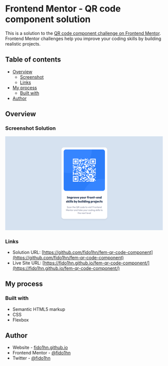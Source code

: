 # Frontend Mentor - QR code component solution

This is a solution to the [QR code component challenge on Frontend Mentor](https://www.frontendmentor.io/challenges/qr-code-component-iux_sIO_H). Frontend Mentor challenges help you improve your coding skills by building realistic projects. 

## Table of contents

- [Overview](#overview)
  - [Screenshot](#screenshot)
  - [Links](#links)
- [My process](#my-process)
  - [Built with](#built-with)
- [Author](#author)

## Overview

### Screenshot Solution

![](./screenshot.png)

### Links

- Solution URL: [https://github.com/fido1hn/fem-qr-code-component](https://github.com/fido1hn/fem-qr-code-component)
- Live Site URL: [https://fido1hn.github.io/fem-qr-code-component/](https://fido1hn.github.io/fem-qr-code-component/)

## My process

### Built with

- Semantic HTML5 markup
- CSS 
- Flexbox

## Author

- Website - [fido1hn.github.io](https://fido1hn.github.io)
- Frontend Mentor - [@fido1hn](https://www.frontendmentor.io/profile/fido1hn)
- Twitter - [@fido1hn](https://www.twitter.com/fido1hn)

